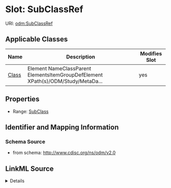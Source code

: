 # Slot: SubClassRef

URI: [odm:SubClassRef](http://www.cdisc.org/ns/odm/v2.0/SubClassRef)



<!-- no inheritance hierarchy -->




## Applicable Classes

| Name | Description | Modifies Slot |
| --- | --- | --- |
[Class](Class.md) | Element NameClassParent ElementsItemGroupDefElement XPath(s)/ODM/Study/MetaDa... |  yes  |







## Properties

* Range: [SubClass](SubClass.md)





## Identifier and Mapping Information







### Schema Source


* from schema: http://www.cdisc.org/ns/odm/v2.0




## LinkML Source

<details>
```yaml
name: SubClassRef
from_schema: http://www.cdisc.org/ns/odm/v2.0
rank: 1000
identifier: false
alias: SubClassRef
domain_of:
- Class
range: SubClass

```
</details>